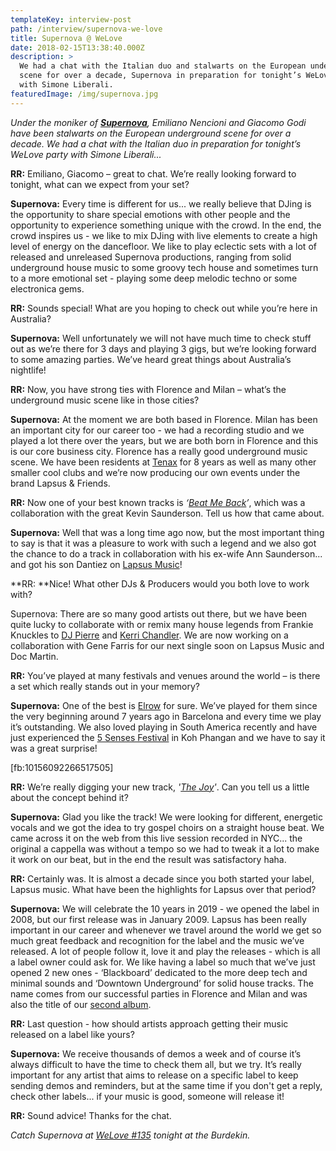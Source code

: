 ```yaml
---
templateKey: interview-post
path: /interview/supernova-we-love
title: Supernova @ WeLove
date: 2018-02-15T13:38:40.000Z
description: >
  We had a chat with the Italian duo and stalwarts on the European underground
  scene for over a decade, Supernova in preparation for tonight’s WeLove party
  with Simone Liberali.
featuredImage: /img/supernova.jpg
---
```


_Under the moniker of [**Supernova**](https://www.facebook.com/supernovaitaly/), Emiliano Nencioni and Giacomo Godi have been stalwarts on the European underground scene for over a decade. We had a chat with the Italian duo in preparation for tonight’s WeLove party with Simone Liberali..._

**RR:** Emiliano, Giacomo – great to chat. We’re really looking forward to tonight, what can we expect from your set?

**Supernova:** Every time is different for us... we really believe that DJing is the opportunity to share special emotions with other people and the opportunity to experience something unique with the crowd. In the end, the crowd inspires us - we like to mix DJing with live elements to create a high level of energy on the dancefloor. We like to play eclectic sets with a lot of released and unreleased Supernova productions, ranging from solid underground house music to some groovy tech house and sometimes turn to a more emotional set - playing some deep melodic techno or some electronica gems.

**RR:** Sounds special! What are you hoping to check out while you’re here in Australia?

**Supernova:** Well unfortunately we will not have much time to check stuff out as we’re there for 3 days and playing 3 gigs, but we’re looking forward to some amazing parties. We’ve heard great things about Australia’s nightlife!

**RR:** Now, you have strong ties with Florence and Milan – what’s the underground music scene like in those cities?

**Supernova:** At the moment we are both based in Florence. Milan has been an important city for our career too - we had a recording studio and we played a lot there over the years, but we are both born in Florence and this is our core business city. Florence has a really good underground music scene. We have been residents at [Tenax](https://www.facebook.com/TenaxOfficialPage/) for 8 years as well as many other smaller cool clubs and we’re now producing our own events under the brand Lapsus & Friends.

**RR:** Now one of your best known tracks is _‘_[_Beat Me Back_](https://www.beatport.com/track/beat-me-back-original-club/1686866)_’_, which was a collaboration with the great Kevin Saunderson. Tell us how that came about.

**Supernova:** Well that was a long time ago now, but the most important thing to say is that it was a pleasure to work with such a legend and we also got the chance to do a track in collaboration with his ex-wife Ann Saunderson... and got his son Dantiez on [Lapsus Music](https://www.facebook.com/lapsusmusicitaly/)!

**RR: **Nice! What other DJs & Producers would you both love to work with?

Supernova: There are so many good artists out there, but we have been quite lucky to collaborate with or remix many house legends from Frankie Knuckles to [DJ Pierre](https://www.facebook.com/DJPIERREACID/) and [Kerri Chandler](https://www.facebook.com/KerriChandlerOfficial/). We are now working on a collaboration with Gene Farris for our next single soon on Lapsus Music and Doc Martin.

**RR:** You’ve played at many festivals and venues around the world – is there a set which really stands out in your memory?

**Supernova:** One of the best is [Elrow](https://www.facebook.com/elrowofficial/) for sure. We’ve played for them since the very beginning around 7 years ago in Barcelona and every time we play it’s outstanding. We also loved playing in South America recently and have just experienced the [5 Senses Festival](https://www.facebook.com/5SensesFest/) in Koh Phangan and we have to say it was a great surprise!

[fb:10156092266517505]

**RR:** We’re really digging your new track, _'_[_The Joy_](https://www.beatport.com/track/the-joy-original-mix/10172293)_'_. Can you tell us a little about the concept behind it?

**Supernova:** Glad you like the track! We were looking for different, energetic vocals and we got the idea to try gospel choirs on a straight house beat. We came across it on the web from this live session recorded in NYC... the original a cappella was without a tempo so we had to tweak it a lot to make it work on our beat, but in the end the result was satisfactory haha.

**RR:** Certainly was. It is almost a decade since you both started your label, Lapsus music. What have been the highlights for Lapsus over that period?

**Supernova:** We will celebrate the 10 years in 2019 - we opened the label in 2008, but our first release was in January 2009. Lapsus has been really important in our career and whenever we travel around the world we get so much great feedback and recognition for the label and the music we’ve released. A lot of people follow it, love it and play the releases - which is all a label owner could ask for. We like having a label so much that we’ve just opened 2 new ones - ‘Blackboard’ dedicated to the more deep tech and minimal sounds and ‘Downtown Underground’ for solid house tracks. The name comes from our successful parties in Florence and Milan and was also the title of our [second album](https://itunes.apple.com/ag/album/downtown-underground/id338126540).

**RR:** Last question - how should artists approach getting their music released on a label like yours?

**Supernova:** We receive thousands of demos a week and of course it’s always difficult to have the time to check them all, but we try. It’s really important for any artist that aims to release on a specific label to keep sending demos and reminders, but at the same time if you don't get a reply, check other labels... if your music is good, someone will release it!

**RR:** Sound advice! Thanks for the chat.

_Catch Supernova at _[_WeLove #135_](https://www.facebook.com/events/349213912212877/)_ tonight at the Burdekin._
